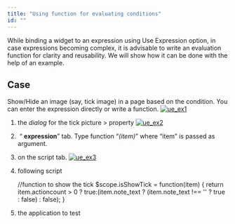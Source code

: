 ```yaml
---
title: "Using function for evaluating conditions"
id: ""
---
```


While binding a widget to an expression using Use Expression option, in case expressions becoming complex, it is advisable to write an evaluation function for clarity and reusability. We will show how it can be done with the help of an example.

## Case

Show/Hide an image (say, tick image) in a page based on the condition. You can enter the expression directly or write a function. [![ue_ex1](../assets/ue_ex1.png)](../assets/ue_ex1.png)

1. the _dialog_ for the tick picture > property [![ue_ex2](../assets/ue_ex2.png)](../assets/ue_ex2.png)
2.  “ **expression**” tab. Type function “_(item)_” where “item” is passed as argument.
3. on the script tab. [![ue_ex3](../assets/ue_ex3.png)](../assets/ue_ex3.png)
4. following script
    
    //function to show the tick
    $scope.isShowTick = function(item) {
    return item.actioncount > 0 ? true:(item.note\_text ? (item.note\_text !== '' ? true : false) : false);
        }
    
5. the application to test

